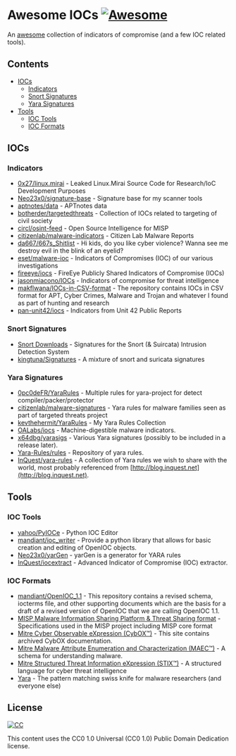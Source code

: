 # Awesome IOCs [![Awesome](https://cdn.rawgit.com/sindresorhus/awesome/d7305f38d29fed78fa85652e3a63e154dd8e8829/media/badge.svg)](https://github.com/sindresorhus/awesome)

An [awesome](https://github.com/sindresorhus/awesome) collection of indicators of compromise (and a few IOC related tools).

## Contents

- [IOCs](https://github.com/sroberts/awesome-iocs#iocs)
  - [Indicators](https://github.com/sroberts/awesome-iocs#indicators)
  - [Snort Signatures](https://github.com/sroberts/awesome-iocs#snort-signatures)
  - [Yara Signatures](https://github.com/sroberts/awesome-iocs#yara-signatures)
- [Tools](https://github.com/sroberts/awesome-iocs#tools)
  - [IOC Tools](https://github.com/sroberts/awesome-iocs#ioc-tools)
  - [IOC Formats](https://github.com/sroberts/awesome-iocs#ioc-formats)

## IOCs

### Indicators

- [0x27/linux.mirai](https://github.com/0x27/linux.mirai) - Leaked Linux.Mirai Source Code for Research/IoC Development Purposes
- [Neo23x0/signature-base](https://github.com/Neo23x0/signature-base) - Signature base for my scanner tools
- [aptnotes/data](https://github.com/aptnotes/data) - APTnotes data
- [botherder/targetedthreats](https://github.com/botherder/targetedthreats) - Collection of IOCs related to targeting of civil society
- [circl/osint-feed](https://www.circl.lu/doc/misp/feed-osint/) - Open Source Intelligence for MISP
- [citizenlab/malware-indicators](https://github.com/citizenlab/malware-indicators) - Citizen Lab Malware Reports
- [da667/667s_Shitlist](https://github.com/da667/667s_Shitlist) - Hi kids, do you like cyber violence? Wanna see me destroy evil in the blink of an eyelid?
- [eset/malware-ioc](https://github.com/eset/malware-ioc) - Indicators of Compromises (IOC) of our various investigations
- [fireeye/iocs](https://github.com/fireeye/iocs) - FireEye Publicly Shared Indicators of Compromise (IOCs)
- [jasonmiacono/IOCs](https://github.com/jasonmiacono/IOCs) - Indicators of compromise for threat intelligence
- [makflwana/IOCs-in-CSV-format](https://github.com/makflwana/IOCs-in-CSV-format) - The repository contains IOCs in CSV format for APT, Cyber Crimes, Malware and Trojan and whatever I found as part of hunting and research
- [pan-unit42/iocs](https://github.com/pan-unit42/iocs) - Indicators from Unit 42 Public Reports

### Snort Signatures

- [Snort Downloads](https://www.snort.org/downloads) - Signatures for the Snort (& Suircata) Intrusion Detection System
- [kingtuna/Signatures](https://github.com/kingtuna/Signatures) - A mixture of snort and suricata signatures

### Yara Signatures

- [0pc0deFR/YaraRules](https://github.com/0pc0deFR/YaraRules) - Multiple rules for yara-project for detect compiler/packer/protector
- [citizenlab/malware-signatures](https://github.com/citizenlab/malware-signatures) - Yara rules for malware families seen as part of targeted threats project
- [kevthehermit/YaraRules](https://github.com/kevthehermit/YaraRules) - My Yara Rules Collection
- [OALabs/iocs](https://github.com/OALabs/iocs) - Machine-digestible malware indicators.
- [x64dbg/yarasigs](https://github.com/x64dbg/yarasigs) - Various Yara signatures (possibly to be included in a release later).
- [Yara-Rules/rules](https://github.com/Yara-Rules/rules) - Repository of yara rules.
- [InQuest/yara-rules](https://github.com/InQuest/yara-rules) - A collection of Yara rules we wish to share with the world, most probably referenced from [http://blog.inquest.net](http://blog.inquest.net).

## Tools

### IOC Tools

- [yahoo/PyIOCe](https://github.com/yahoo/PyIOCe) - Python IOC Editor
- [mandiant/ioc_writer](https://github.com/mandiant/ioc_writer) - Provide a python library that allows for basic creation and editing of OpenIOC objects.
- [Neo23x0/yarGen](https://github.com/Neo23x0/yarGen) - yarGen is a generator for YARA rules
- [InQuest/iocextract](https://github.com/inquest/python-iocextract) - Advanced Indicator of Compromise (IOC) extractor.

### IOC Formats

- [mandiant/OpenIOC_1.1](https://github.com/mandiant/OpenIOC_1.1) - This repository contains a revised schema, iocterms file, and other supporting documents which are the basis for a draft of a revised version of OpenIOC that we are calling OpenIOC 1.1.
- [MISP Malware Information Sharing Platform & Threat Sharing format](https://github.com/MISP/misp-rfc) - Specifications used in the MISP project including MISP core format
- [Mitre Cyber Observable eXpression (CybOX™)](https://cyboxproject.github.io/) - This site contains archived CybOX documentation.
- [Mitre Malware Attribute Enumeration and Characterization (MAEC™)](https://maecproject.github.io/) - A schema for understanding malware.
- [Mitre Structured Threat Information eXpression (STIX™)](https://stixproject.github.io/) - A structured language for cyber threat intelligence
- [Yara](https://virustotal.github.io/yara/) - The pattern matching swiss knife for malware researchers (and everyone else)

## License

[![CC](https://licensebuttons.net/p/zero/1.0/80x15.png)](http://creativecommons.org/publicdomain/zero/1.0/)

This content uses the CC0 1.0 Universal (CC0 1.0)
Public Domain Dedication license.
